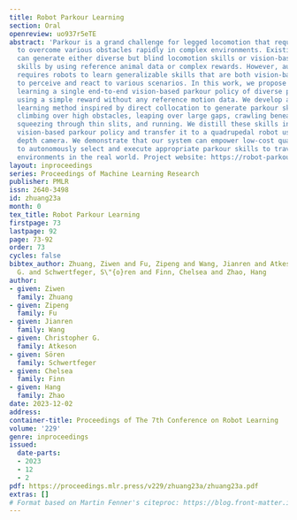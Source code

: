 ```yaml
---
title: Robot Parkour Learning
section: Oral
openreview: uo937r5eTE
abstract: 'Parkour is a grand challenge for legged locomotion that requires robots
  to overcome various obstacles rapidly in complex environments. Existing methods
  can generate either diverse but blind locomotion skills or vision-based but specialized
  skills by using reference animal data or complex rewards. However, autonomous parkour
  requires robots to learn generalizable skills that are both vision-based and diverse
  to perceive and react to various scenarios. In this work, we propose a system for
  learning a single end-to-end vision-based parkour policy of diverse parkour skills
  using a simple reward without any reference motion data. We develop a reinforcement
  learning method inspired by direct collocation to generate parkour skills, including
  climbing over high obstacles, leaping over large gaps, crawling beneath low barriers,
  squeezing through thin slits, and running. We distill these skills into a single
  vision-based parkour policy and transfer it to a quadrupedal robot using its egocentric
  depth camera. We demonstrate that our system can empower low-cost quadrupedal robots
  to autonomously select and execute appropriate parkour skills to traverse challenging
  environments in the real world. Project website: https://robot-parkour.github.io/'
layout: inproceedings
series: Proceedings of Machine Learning Research
publisher: PMLR
issn: 2640-3498
id: zhuang23a
month: 0
tex_title: Robot Parkour Learning
firstpage: 73
lastpage: 92
page: 73-92
order: 73
cycles: false
bibtex_author: Zhuang, Ziwen and Fu, Zipeng and Wang, Jianren and Atkeson, Christopher
  G. and Schwertfeger, S\"{o}ren and Finn, Chelsea and Zhao, Hang
author:
- given: Ziwen
  family: Zhuang
- given: Zipeng
  family: Fu
- given: Jianren
  family: Wang
- given: Christopher G.
  family: Atkeson
- given: Sören
  family: Schwertfeger
- given: Chelsea
  family: Finn
- given: Hang
  family: Zhao
date: 2023-12-02
address:
container-title: Proceedings of The 7th Conference on Robot Learning
volume: '229'
genre: inproceedings
issued:
  date-parts:
  - 2023
  - 12
  - 2
pdf: https://proceedings.mlr.press/v229/zhuang23a/zhuang23a.pdf
extras: []
# Format based on Martin Fenner's citeproc: https://blog.front-matter.io/posts/citeproc-yaml-for-bibliographies/
---
```

